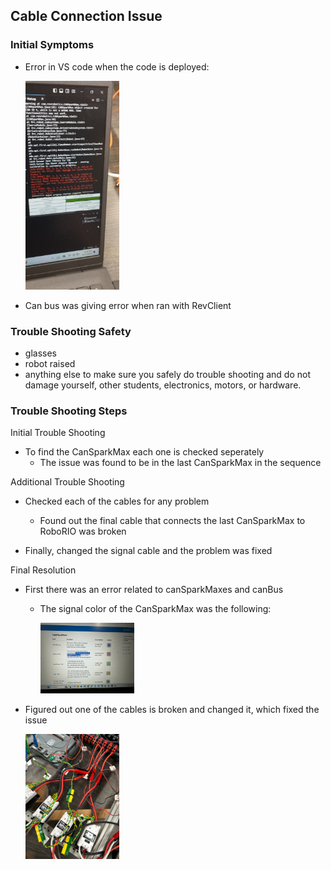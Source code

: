 ## Cable Connection Issue

### Initial Symptoms 

* Error in VS code when the code is deployed:

  <img src="./images/LowVoltageErrorMessage.jpg" width=150>

* Can bus was giving error when ran with RevClient

### Trouble Shooting Safety

* glasses
* robot raised
* anything else to make sure you safely do trouble shooting and do not damage yourself, other students, electronics, motors, or hardware.

### Trouble Shooting Steps

Initial Trouble Shooting
* To find the CanSparkMax each one is checked seperately
  * The issue was found to be in the last CanSparkMax in the sequence

Additional Trouble Shooting
* Checked each of the cables for any problem
    * Found out the final cable that connects the last CanSparkMax to RoboRIO was broken

* Finally, changed the signal cable and the problem was fixed

Final Resolution
* First there was an error related to canSparkMaxes and canBus
  * The signal color of the CanSparkMax was the following:

    <img src="./images/InfoRelatedToCanSparkMaxColors.jpg" width=150>

* Figured out one of the cables is broken and changed it, which fixed the issue

  <img src="./images/CanSparkMaxLight.jpg" alt="CanSparkMaxLights" width="150">

